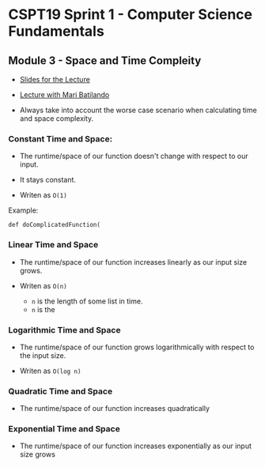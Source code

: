 # CSPT19 Sprint 1 - Computer Science Fundamentals 

## Module 3 - Space and Time Compleity

* [Slides for the Lecture](https://docs.google.com/presentation/d/181UJho38-XTZco3iWbivs7uwVqDkdpTDyUi4YS1qaFQ/edit#slide=id.gaa7040cf82_0_29)

* [Lecture with Mari Batilando]()

* Always take into account the worse case scenario when calculating time and space complexity.

### Constant Time and Space:
* The runtime/space of our function doesn't change with respect to our input.

* It stays constant.

* Writen as `O(1)`

Example:
```
def doComplicatedFunction(
```

### Linear Time and Space

* The runtime/space of our function increases linearly as our input size grows.

* Writen as `O(n)` 
    - `n` is the length of some list in time.
    - `n` is the 
    
### Logarithmic Time and Space

* The runtime/space of our function grows logarithmically with respect to the input size.

* Writen as `O(log n)`

### Quadratic Time and Space

* The runtime/space of our function increases quadratically 

### Exponential Time and Space

* The runtime/space of our function increases exponentially as our input size grows
